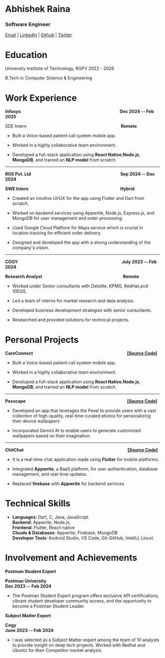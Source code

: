 
# Abhishek Raina


### Software Engineer

[Email](mailto://abhishek.raina.uit@gmail.com) | [LinkedIn](https://www.linkedin.com/in/abhishekraina12/) | [Github](https://github.com/Abhishekraina7) | [Twitter](https://x.com/ARaina89927)
 

# Education

University Institute of Technology, RGPV   2022 - 2026

B.Tech in Computer Science & Engineering    
      

# Work Experience

  
  **Infosys**   &nbsp;&nbsp;&nbsp;&nbsp;&nbsp;&nbsp;&nbsp;&nbsp;&nbsp;&nbsp;&nbsp;&nbsp;&nbsp;&nbsp;&nbsp;&nbsp;&nbsp;&nbsp;&nbsp;&nbsp;&nbsp;&nbsp;&nbsp;&nbsp;&nbsp;&nbsp;&nbsp;&nbsp;&nbsp;&nbsp;&nbsp;&nbsp;&nbsp;&nbsp;&nbsp;&nbsp;&nbsp;&nbsp;&nbsp;&nbsp;&nbsp;&nbsp;&nbsp;&nbsp;&nbsp;&nbsp;&nbsp;&nbsp;&nbsp;&nbsp;&nbsp;&nbsp;&nbsp;&nbsp;&nbsp;&nbsp;&nbsp;&nbsp;&nbsp;&nbsp;&nbsp;&nbsp;&nbsp;&nbsp;&nbsp;&nbsp;&nbsp;&nbsp;&nbsp;&nbsp;&nbsp;&nbsp;&nbsp;&nbsp;&nbsp;&nbsp;&nbsp;&nbsp;&nbsp;&nbsp;   **Dec 2024 -- Feb 2025**
 
SDE Intern  &nbsp;&nbsp;&nbsp;&nbsp;&nbsp;&nbsp;&nbsp;&nbsp;&nbsp;&nbsp;&nbsp;&nbsp;&nbsp;&nbsp;&nbsp;&nbsp;&nbsp;&nbsp;&nbsp;&nbsp;&nbsp;&nbsp;&nbsp;&nbsp;&nbsp;&nbsp;&nbsp;&nbsp;&nbsp;&nbsp;&nbsp;&nbsp;&nbsp;&nbsp;&nbsp;&nbsp;&nbsp;&nbsp;&nbsp;&nbsp;&nbsp;&nbsp;&nbsp;&nbsp;&nbsp;&nbsp;&nbsp;&nbsp;&nbsp;&nbsp;&nbsp;&nbsp;&nbsp;&nbsp;&nbsp;&nbsp;&nbsp;&nbsp;&nbsp;&nbsp;&nbsp;&nbsp;&nbsp;&nbsp;&nbsp;&nbsp;&nbsp;&nbsp;&nbsp;&nbsp;&nbsp;&nbsp;&nbsp;&nbsp;&nbsp;&nbsp; **Remote**
      

- Built a Voice-based patient call system mobile app.

- Worked in a highly collaborative team environment.

- Developed a full-stack application using **React Native**,**Node.js**, **MongoDB**, and trained an **NLP model** from scratch.

----

**RGS Pvt. Ltd**    &nbsp;&nbsp;&nbsp;&nbsp;&nbsp;&nbsp;&nbsp;&nbsp;&nbsp;&nbsp;&nbsp;&nbsp;&nbsp;&nbsp;&nbsp;&nbsp;&nbsp;&nbsp;&nbsp;&nbsp;&nbsp;&nbsp;&nbsp;&nbsp;&nbsp;&nbsp;&nbsp;&nbsp;&nbsp;&nbsp;&nbsp;&nbsp;&nbsp;&nbsp;&nbsp;&nbsp;&nbsp;&nbsp;&nbsp;&nbsp;&nbsp;&nbsp;&nbsp;&nbsp;&nbsp;&nbsp;&nbsp;&nbsp;&nbsp;&nbsp;&nbsp;&nbsp;&nbsp;&nbsp;&nbsp;&nbsp;&nbsp;&nbsp;&nbsp;&nbsp;&nbsp;&nbsp;&nbsp;&nbsp;&nbsp;&nbsp;&nbsp;&nbsp;&nbsp;&nbsp;&nbsp;&nbsp;  **Sep 2024 -- Dec 2024**

**SWE Intern**    &nbsp;&nbsp;&nbsp;&nbsp;&nbsp;&nbsp;&nbsp;&nbsp;&nbsp;&nbsp;&nbsp;&nbsp;&nbsp;&nbsp;&nbsp;&nbsp;&nbsp;&nbsp;&nbsp;&nbsp;&nbsp;&nbsp;&nbsp;&nbsp;&nbsp;&nbsp;&nbsp;&nbsp;&nbsp;&nbsp;&nbsp;&nbsp;&nbsp;&nbsp;&nbsp;&nbsp;&nbsp;&nbsp;&nbsp;&nbsp;&nbsp;&nbsp;&nbsp;&nbsp;&nbsp;&nbsp;&nbsp;&nbsp;&nbsp;&nbsp;&nbsp;&nbsp;&nbsp;&nbsp;&nbsp;&nbsp;&nbsp;&nbsp;&nbsp;&nbsp;&nbsp;&nbsp;&nbsp;&nbsp;&nbsp;&nbsp;&nbsp;&nbsp;&nbsp;&nbsp;&nbsp;&nbsp;&nbsp;&nbsp;  **Hybrid**                     
     

  - Created an intuitive UI/UX for the app using Flutter and Dart from scratch.

-   Worked on backend services using Appwrite, Node.js, Express.js,
        and MongoDB for user management and order processing.

-    Used Google Cloud Platform for Maps service which is crucial in
        location tracking for efficient order delivery.

-    Designed and developed the app with a strong understanding of
        the company's vision.

---
**COGY**    &nbsp;&nbsp;&nbsp;&nbsp;&nbsp;&nbsp;&nbsp;&nbsp;&nbsp;&nbsp;&nbsp;&nbsp;&nbsp;&nbsp;&nbsp;&nbsp;&nbsp;&nbsp;&nbsp;&nbsp;&nbsp;&nbsp;&nbsp;&nbsp;&nbsp;&nbsp;&nbsp;&nbsp;&nbsp;&nbsp;&nbsp;&nbsp;&nbsp;&nbsp;&nbsp;&nbsp;&nbsp;&nbsp;&nbsp;&nbsp;&nbsp;&nbsp;&nbsp;&nbsp;&nbsp;&nbsp;&nbsp;&nbsp;&nbsp;&nbsp;&nbsp;&nbsp;&nbsp;&nbsp;&nbsp;&nbsp;&nbsp;&nbsp;&nbsp;&nbsp;&nbsp;&nbsp;&nbsp;&nbsp;&nbsp;&nbsp;&nbsp;&nbsp;&nbsp;&nbsp;&nbsp;&nbsp; &nbsp;&nbsp;&nbsp;&nbsp;&nbsp;&nbsp;&nbsp;&nbsp;&nbsp;&nbsp;&nbsp;              **July 2023 -- Feb 2024**

 **Research Analyst** &nbsp;&nbsp;&nbsp;&nbsp;&nbsp;&nbsp;&nbsp;&nbsp;&nbsp;&nbsp;&nbsp;&nbsp;&nbsp;&nbsp;&nbsp;&nbsp;&nbsp;&nbsp;&nbsp;&nbsp;&nbsp;&nbsp;&nbsp;&nbsp;&nbsp;&nbsp;&nbsp;&nbsp;&nbsp;&nbsp;&nbsp;&nbsp;&nbsp;&nbsp;&nbsp;&nbsp;&nbsp;&nbsp;&nbsp;&nbsp;&nbsp;&nbsp;&nbsp;&nbsp;&nbsp;&nbsp;&nbsp;&nbsp;&nbsp;&nbsp;&nbsp;&nbsp;&nbsp;&nbsp;&nbsp;&nbsp;&nbsp;&nbsp;&nbsp;&nbsp;&nbsp;&nbsp;&nbsp;&nbsp;&nbsp;                     **Remote**


-  Worked under Senior consultants with Deloitte, KPMG, RedHat,and 10EQS.

-  Led a team of interns for market research and data analysis.

-   Developed business development strategies with senior consultants.

-  Researched and provided solutions for technical projects.

# Personal Projects

**CareConnect**  &nbsp;&nbsp;&nbsp;&nbsp;&nbsp;&nbsp;&nbsp;&nbsp;&nbsp;&nbsp;&nbsp;&nbsp;&nbsp;&nbsp;&nbsp;&nbsp;&nbsp;&nbsp;&nbsp;&nbsp;&nbsp;&nbsp;&nbsp;&nbsp;&nbsp;&nbsp;&nbsp;&nbsp;&nbsp;&nbsp;&nbsp;&nbsp;&nbsp;&nbsp;&nbsp;&nbsp;&nbsp;&nbsp;&nbsp;&nbsp;&nbsp;&nbsp;&nbsp;&nbsp;&nbsp;&nbsp;&nbsp;&nbsp;&nbsp;&nbsp;&nbsp;&nbsp;&nbsp;&nbsp;&nbsp;&nbsp;&nbsp;&nbsp;&nbsp;&nbsp;&nbsp;&nbsp;&nbsp;&nbsp;&nbsp;&nbsp;&nbsp;&nbsp;&nbsp;&nbsp;&nbsp;&nbsp;&nbsp;&nbsp;&nbsp;&nbsp;    **[[Source Code]](https://github.com/Abhishekraina7/CareConnect-Project)**

- Built a Voice-based patient call system mobile app.

- Worked in a highly collaborative team environment.

- Developed a full-stack application using **React Native**,**Node.js**, **MongoDB**, and trained an **NLP model** from scratch.

---

**Pexscape**  &nbsp;&nbsp;&nbsp;&nbsp;&nbsp;&nbsp;&nbsp;&nbsp;&nbsp;&nbsp;&nbsp;&nbsp;&nbsp;&nbsp;&nbsp;&nbsp;&nbsp;&nbsp;&nbsp;&nbsp;&nbsp;&nbsp;&nbsp;&nbsp;&nbsp;&nbsp;&nbsp;&nbsp;&nbsp;&nbsp;&nbsp;&nbsp;&nbsp;&nbsp;&nbsp;&nbsp;&nbsp;&nbsp;&nbsp;&nbsp;&nbsp;&nbsp;&nbsp;&nbsp;&nbsp;&nbsp;&nbsp;&nbsp;&nbsp;&nbsp;&nbsp;&nbsp;&nbsp;&nbsp;&nbsp;&nbsp;&nbsp;&nbsp;&nbsp;&nbsp;&nbsp;&nbsp;&nbsp;&nbsp;&nbsp;&nbsp;&nbsp;&nbsp;&nbsp;&nbsp;&nbsp;&nbsp;&nbsp;&nbsp;&nbsp;&nbsp;&nbsp;&nbsp;&nbsp;&nbsp;&nbsp;&nbsp;    **[[Source Code]](https://github.com/Abhishekraina7/pexscape)**

      

- Developed an app that leverages the Pexel to provide users with
        a vast collection of high-quality, real-time curated photos for
        personalizing their device wallpapers

- Incorporated Gemini AI to enable users to generate customized
        wallpapers based on their imagination.

--- 

**ChitChat**  &nbsp;&nbsp;&nbsp;&nbsp;&nbsp;&nbsp;&nbsp;&nbsp;&nbsp;&nbsp;&nbsp;&nbsp;&nbsp;&nbsp;&nbsp;&nbsp;&nbsp;&nbsp;&nbsp;&nbsp;&nbsp;&nbsp;&nbsp;&nbsp;&nbsp;&nbsp;&nbsp;&nbsp;&nbsp;&nbsp;&nbsp;&nbsp;&nbsp;&nbsp;&nbsp;&nbsp;&nbsp;&nbsp;&nbsp;&nbsp;&nbsp;&nbsp;&nbsp;&nbsp;&nbsp;&nbsp;&nbsp;&nbsp;&nbsp;&nbsp;&nbsp;&nbsp;&nbsp;&nbsp;&nbsp;&nbsp;&nbsp;&nbsp;&nbsp;&nbsp;&nbsp;&nbsp;&nbsp;&nbsp;&nbsp;&nbsp;&nbsp;&nbsp;&nbsp;&nbsp;&nbsp;&nbsp;&nbsp;&nbsp;&nbsp;&nbsp;&nbsp;&nbsp;&nbsp;&nbsp;&nbsp;&nbsp;&nbsp;&nbsp;  **[[Source Code]](https://github.com/Abhishekraina7/chitchat_app)**   




- It is a real-time chat application made using **Flutter** for mobile platforms.

- Integrated **Appwrite**, a BaaS platform, for user authentication, database management, and real-time updates.

- Replaced **firebase** with **Appwrite** for backend services.


# Technical Skills

-   **Languages**: Dart, C, Java, JavaScript\
    **Backend**: Appwrite, Node.js,\
    **Frontend**: Flutter, React-native\
    **Clouds & Databases**: Appwrite, Firebase, MongoDB\
    **Developer Tools**: Android Studio, VS Code, Git-GitHub, IntelliJ,
    Linux\

# Involvement and Achievements

  
**Postman Student Expert**

**Postman University**  &nbsp;&nbsp;&nbsp;&nbsp;&nbsp;&nbsp;&nbsp;&nbsp;&nbsp;&nbsp;&nbsp;&nbsp;&nbsp;&nbsp;&nbsp;&nbsp;&nbsp;&nbsp;&nbsp;&nbsp;&nbsp;&nbsp;&nbsp;&nbsp;&nbsp;&nbsp;&nbsp;&nbsp;&nbsp;&nbsp;&nbsp;&nbsp;&nbsp;&nbsp;&nbsp;&nbsp;&nbsp;&nbsp;&nbsp;&nbsp;&nbsp;&nbsp;&nbsp;&nbsp;&nbsp;&nbsp;&nbsp;&nbsp;&nbsp;&nbsp;&nbsp;&nbsp;&nbsp;&nbsp;&nbsp;&nbsp;&nbsp;&nbsp;&nbsp;&nbsp;&nbsp;&nbsp;&nbsp;&nbsp;&nbsp;&nbsp;&nbsp;&nbsp;&nbsp;&nbsp;&nbsp;&nbsp;&nbsp;&nbsp;&nbsp;&nbsp;&nbsp;&nbsp;&nbsp;&nbsp;&nbsp;&nbsp;&nbsp;&nbsp;&nbsp;&nbsp;&nbsp;      **Dec 2023 -- Feb 2024**
                                                                
- The Postman Student Expert program offers exclusive API certifications, vibrant student developer community access, and the opportunity to become a Postman Student Leader.

**Subject Matter Expert**

**Cogy**    &nbsp;&nbsp;&nbsp;&nbsp;&nbsp;&nbsp;&nbsp;&nbsp;&nbsp;&nbsp;&nbsp;&nbsp;&nbsp;&nbsp;&nbsp;&nbsp;&nbsp;&nbsp;&nbsp;&nbsp;&nbsp;&nbsp;&nbsp;&nbsp;&nbsp;&nbsp;&nbsp;&nbsp;&nbsp;&nbsp;&nbsp;&nbsp;&nbsp;&nbsp;&nbsp;&nbsp;&nbsp;&nbsp;&nbsp;&nbsp;&nbsp;&nbsp;&nbsp;&nbsp;&nbsp;&nbsp;&nbsp;&nbsp;&nbsp;&nbsp;&nbsp;&nbsp;&nbsp;&nbsp;&nbsp;&nbsp;&nbsp;&nbsp;&nbsp;&nbsp;&nbsp;&nbsp;&nbsp;&nbsp;&nbsp;&nbsp;&nbsp;&nbsp;&nbsp;&nbsp;&nbsp;&nbsp;&nbsp;&nbsp;&nbsp;&nbsp;&nbsp;&nbsp;&nbsp;&nbsp;&nbsp;&nbsp;&nbsp;&nbsp;&nbsp;&nbsp;&nbsp;&nbsp;&nbsp;&nbsp;&nbsp;&nbsp;&nbsp;&nbsp;&nbsp;&nbsp;&nbsp;&nbsp;&nbsp;&nbsp;&nbsp;&nbsp;&nbsp;&nbsp;&nbsp;&nbsp;&nbsp;&nbsp;&nbsp;&nbsp;&nbsp;&nbsp;   **June 2023 -- Feb 2024**
                                                                   
- I was selected as a Subject Matter expert among the team of 10 analysts to provide insight on deep tech projects. Worked with Redhat and Ubuntu for their Competitor market analysis.
